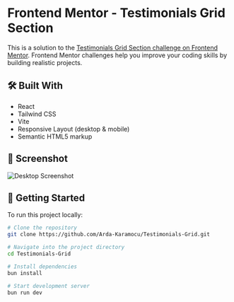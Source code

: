 # Frontend Mentor - Testimonials Grid Section

This is a solution to the [Testimonials Grid Section challenge on Frontend Mentor](https://www.frontendmentor.io/challenges/testimonials-grid-section-Nnw6J7Un7). Frontend Mentor challenges help you improve your coding skills by building realistic projects.

## 🛠 Built With

- React
- Tailwind CSS
- Vite
- Responsive Layout (desktop & mobile)
- Semantic HTML5 markup

## 📸 Screenshot

![Desktop Screenshot](./src/images/screenshot.png)

## 🚀 Getting Started

To run this project locally:

```bash
# Clone the repository
git clone https://github.com/Arda-Karamocu/Testimonials-Grid.git

# Navigate into the project directory
cd Testimonials-Grid

# Install dependencies
bun install

# Start development server
bun run dev
